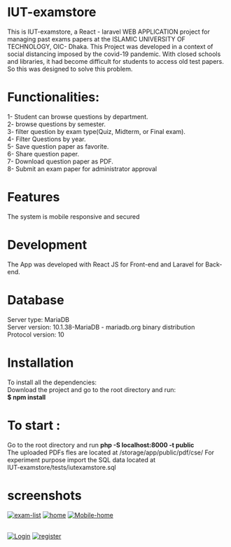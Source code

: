 # IUT-examstore 
This is IUT-examstore, a  React - laravel WEB APPLICATION project for managing past exams papers at the ISLAMIC UNIVERSITY OF TECHNOLOGY, OIC- Dhaka.
This Project was developed in a context of social distancing imposed by the covid-19 pandemic. With closed schools and libraries, it
had become difficult for students to access old test papers. So this was designed to solve this problem. 
# Functionalities:
1- Student can browse questions by department.  
2- browse questions by semester.     
3- filter question by exam type(Quiz, Midterm, or Final exam).   
4- Filter Questions by year.  
5- Save question paper as favorite.   
6- Share question paper.  
7- Download question paper as PDF.  
8- Submit an exam paper for administrator approval 

# Features
The system is mobile responsive and secured

# Development
The App was developed with React JS for Front-end and Laravel for Back-end.  
# Database 
Server type: MariaDB  
Server version: 10.1.38-MariaDB - mariadb.org binary distribution  
Protocol version: 10

 # Installation
To install all the dependencies:   
Download the project and go to the root directory and run:  
 **$ npm install**
 # To start :  
 Go to the root directory and run **php -S localhost:8000 -t public**  
 The uploaded PDFs fles are located at /storage/app/public/pdf/cse/
 For experiment purpose import the SQL data located at  
 IUT-examstore/tests/iutexamstore.sql
 
 # screenshots

<a href="https://postimg.cc/N52XVywJ" target="_blank"><img src="https://i.postimg.cc/N52XVywJ/exam-list.png" alt="exam-list"/></a> <a href="https://postimg.cc/GHDBKZk6" target="_blank"><img src="https://i.postimg.cc/GHDBKZk6/home.png" alt="home"/></a> <a href="https://postimg.cc/n9ckBnj8" target="_blank"><img src="https://i.postimg.cc/n9ckBnj8/Mobile-home.png" alt="Mobile-home"/></a><br/><br/>

<a href="https://postimg.cc/ftK4yX1x" target="_blank"><img src="https://i.postimg.cc/ftK4yX1x/Login.png" alt="Login"/></a> <a href="https://postimg.cc/rRFBrsL7" target="_blank"><img src="https://i.postimg.cc/rRFBrsL7/register.png" alt="register"/></a><br/><br/>



